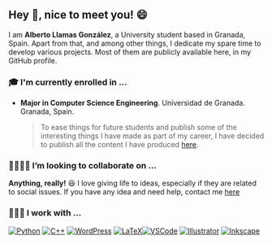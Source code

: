 ## Hey 👋, nice to meet you! 😄

I am **Alberto Llamas González**, a University student based in Granada, Spain. Apart from that, and among other things, I dedicate my spare time to develop various projects. Most of them are publicly available here, in my GitHub profile.

### 🎓 I'm currently enrolled in ...

* **Major in Computer Science Engineering**. Universidad de Granada. Granada, Spain.
  
  > To ease things for future students and publish some of the interesting things I have made as part of my career, I have decided to publish all the content I have produced [here](https://github.com/albertollamass/INFORMATICA).

### 🤜🏻🤛🏻 I’m looking to collaborate on ...

**Anything, really!** 😆 I love giving life to ideas, especially if they are related to social issues. If you have any idea and need help, contact me [here](mailto:alberto.ll.go@gmail.com)

### 👨🏻‍💻 I work with ...
 [![Python](https://img.shields.io/badge/python-%233776ab.svg?&style=for-the-badge&logo=python&logoColor=white)](https://python.org) [![C++](https://img.shields.io/badge/c%2B%2B-%2300599c.svg?&style=for-the-badge&logo=c%2B%2B&logoColor=white)](https://isocpp.org)  [![WordPress](https://img.shields.io/badge/wordpress-%2321759B.svg?&style=for-the-badge&logo=wordpress&logoColor=white)](https://wordpress.org) [![LaTeX](https://img.shields.io/badge/latex-%23008080.svg?&style=for-the-badge&logo=latex&logoColor=white)](https://www.latex-project.org/)[![VSCode](https://img.shields.io/badge/vscode-%23007ACC.svg?&style=for-the-badge&logo=visual-studio-code&logoColor=white)](https://code.visualstudio.com/) [![Illustrator](https://img.shields.io/badge/illustrator-%23FF9A00.svg?&style=for-the-badge&logo=adobe-illustrator&logoColor=white)](https://www.adobe.com/products/illustrator.html) [![Inkscape](https://img.shields.io/badge/inkscape-%23000000.svg?&style=for-the-badge&logo=inkscape&logoColor=white)](https://inkscape.org)


